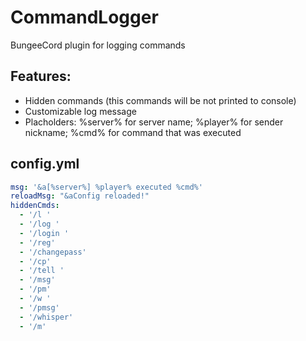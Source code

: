 # CommandLogger
BungeeCord plugin for logging commands
## Features:
- Hidden commands (this commands will be not printed to console)
- Customizable log message
- Placholders: %server% for server name; %player% for sender nickname; %cmd% for command that was executed
## config.yml
```yaml
msg: '&a[%server%] %player% executed %cmd%'
reloadMsg: "&aConfig reloaded!"
hiddenCmds:
  - '/l '
  - '/log '
  - '/login '
  - '/reg'
  - '/changepass'
  - '/cp'
  - '/tell '
  - '/msg'
  - '/pm'
  - '/w '
  - '/pmsg'
  - '/whisper'
  - '/m'
```
